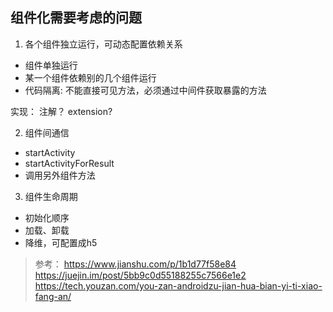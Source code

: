 ## 组件化需要考虑的问题

1. 各个组件独立运行，可动态配置依赖关系
- 组件单独运行
- 某一个组件依赖别的几个组件运行
- 代码隔离: 不能直接可见方法，必须通过中间件获取暴露的方法

实现：
  注解？
  extension?

2. 组件间通信
- startActivity
- startActivityForResult
- 调用另外组件方法

3. 组件生命周期
- 初始化顺序
- 加载、卸载
- 降维，可配置成h5



> 参考：
https://www.jianshu.com/p/1b1d77f58e84
https://juejin.im/post/5bb9c0d55188255c7566e1e2
https://tech.youzan.com/you-zan-androidzu-jian-hua-bian-yi-ti-xiao-fang-an/